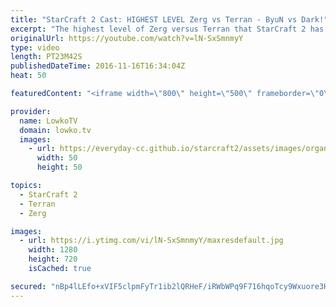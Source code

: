 ```yaml
---
title: "StarCraft 2 Cast: HIGHEST LEVEL Zerg vs Terran - ByuN vs Dark!"
excerpt: "The highest level of Zerg versus Terran that StarCraft 2 has to offer. Subscribe for more videos: http://lowko.tv/youtube More StarCraft 2 Casts: https://goo.gl/fi5EXG  It has been far too long since I casted games of StarCraft 2: Legacy of the Void. What better way to get back into it than to cast a"
originalUrl: https://youtube.com/watch?v=lN-SxSmnmyY
type: video
length: PT23M42S
publishedDateTime: 2016-11-16T16:34:04Z
heat: 50

featuredContent: "<iframe width=\"800\" height=\"500\" frameborder=\"0\" src=\"https://www.youtube.com/embed/lN-SxSmnmyY\" allow=\"accelerometer; autoplay; encrypted-media; gyroscope; picture-in-picture\" allowfullscreen></iframe>"

provider:
  name: LowkoTV
  domain: lowko.tv
  images:
    - url: https://everyday-cc.github.io/starcraft2/assets/images/organizations/lowko.tv-50x50.jpg
      width: 50
      height: 50

topics:
  - StarCraft 2
  - Terran
  - Zerg

images:
  - url: https://i.ytimg.com/vi/lN-SxSmnmyY/maxresdefault.jpg
    width: 1280
    height: 720
    isCached: true

secured: "nBp4lLEfo+xVIF5clpmFyTr1ib2lQRHeF/iRWbWPq9F716hqoTcy9Wxuore3H9wpBQihRApnW0EYW7M/A7ZYoX7vJ3TjH+ektZcx2FMB2JQrt5HqmjY3TFieGwwFN3s4v0PuCbv4ioSZrcZmH1QO5y8lMUJ3B1NBrU2xAkfrP06+UQJ7M/DK6B9z8hHziUOQXX+QNr1vaS479cg7mvva9NGcLfcHn32m/WusgCVo0zOazZaKbGkGtvX0MMXHd//g+TWnmqv9fG5zH6Ddcum0aKRILBglSLJHG1RZ8F0aXl5MGTpayS+h8dfW5H6i4kG6laHc+FBaP9CM6rv0HK3pFaD59E35bVoUdUpwPRYSm/pVYECfl0Ne4QFA1HI1kFO9forYRUb9I+k3SiEphvW7957in9mbrSlfE5Dk6a4lXnQE8xx3aUWpfofC9jbinMBT;647DnhjoamA9hbcXhXFDxA=="
---
```


